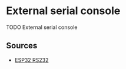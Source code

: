 # External serial console

TODO External serial console

## Sources

- [ESP32 RS232](https://esp32io.com/tutorials/esp32-rs232)
